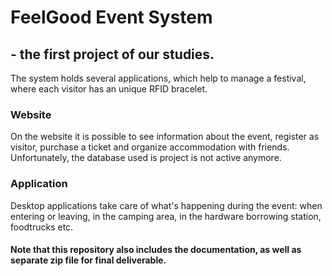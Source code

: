 # FeelGood Event System # 
##   - the first project of our studies. ##

The system holds several applications, which help to manage a festival, where each visitor has an unique RFID bracelet. 

### Website ###
On the website it is possible to see information about the event, register as visitor, purchase a ticket and organize accommodation with friends. Unfortunately, the database used is project is not active anymore.

### Application ###
Desktop applications take care of what's happening during the event: when entering or leaving, in the camping area, in the hardware borrowing station, foodtrucks etc.

#### Note that this repository also includes the documentation, as well as separate zip file for final deliverable. ####